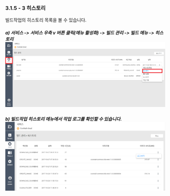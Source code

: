 ### 3.1.5 - 3 히스토리

빌드작업의 히스토리 목록을 볼 수 있습니다.

##### a\) 서비스 -&gt; 서비스 우측 v 버튼 클릭\(메뉴 활성화\) -&gt; 빌드 관리 -&gt; 빌드 메뉴 -&gt; 히스토리![](/assets/히스토리.png)

##### b\) 빌드작업 히스토리 메뉴에서 작업 로그를 확인할 수 있습니다.![](/assets/히스토리2.png)



